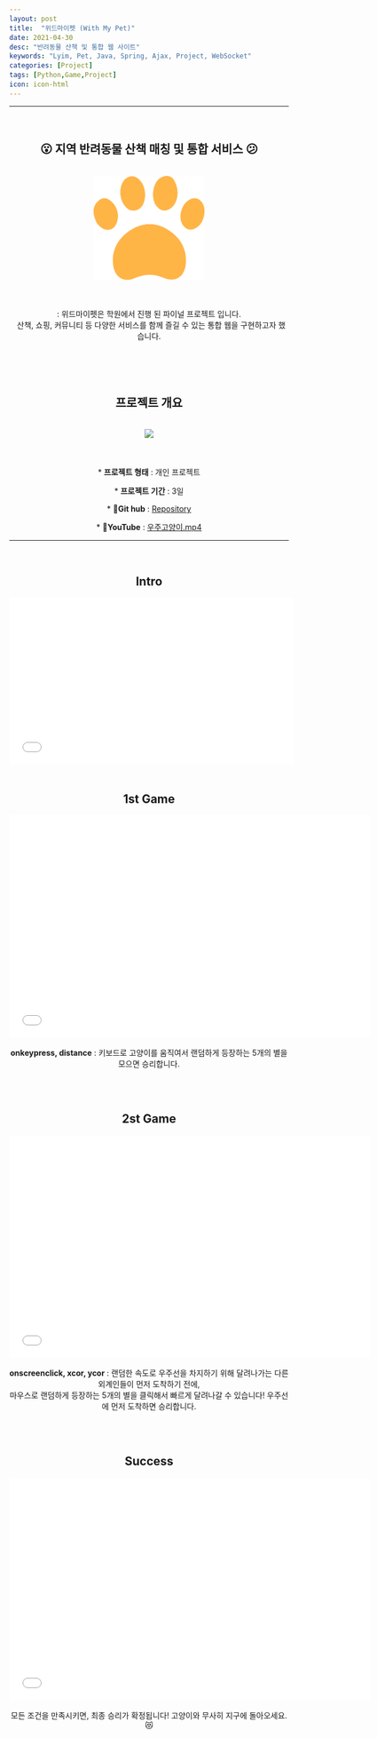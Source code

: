 ```yaml
---
layout: post
title:  "위드마이펫 (With My Pet)"
date: 2021-04-30
desc: "반려동물 산책 및 통합 웹 사이트"
keywords: "Lyim, Pet, Java, Spring, Ajax, Project, WebSocket"
categories: [Project]
tags: [Python,Game,Project]
icon: icon-html
---
```




***

<center>
<br>
<h2>😮 지역 반려동물 산책 매칭 및 통합 서비스 😕</h2><br>
<img style="width:200px;" src="\static\assets\img\blog\project\withMyPet\footprint.png"><br><br><br>
<p>: 위드마이펫은 학원에서 진행 된 파이널 프로젝트 입니다.<br>&nbsp; 산책, 쇼핑, 커뮤니티 등 다양한 서비스를 함께 즐길 수 있는 통합 웹을 구현하고자 했습니다.</p><br><br><br>
<h2><b>프로젝트 개요</b></h2><br>
<img src="\static\assets\img\blog\project\withMyPet\wmpstack.jpg"><br><br><br>
<p> * <b>프로젝트 형태</b> : 개인 프로젝트 </p>
<p> * <b>프로젝트 기간</b> : 3일 </p>
<p> * <b>📂Git hub</b> : <a href="https://github.com/Limy-901/Python_game">Repository</a></p>
<p> * <b>🎥YouTube</b> : <a href="https://www.youtube.com/watch?v=DA8I7XR8q30">우주고양이.mp4</a></p>
</center>

<hr>

<center>
<br>
<h2>Intro</h2>
<iframe src="\static\assets\img\blog\project\astroCat\astro-1.gif" frameborder='0' scrolling='no' width='512px' height='300px' style='-webkit-backface-visibility: hidden;-webkit-transform: scale(1);' ></iframe>
<br><br>
<h2>1st Game</h2>
<iframe src="\static\assets\img\blog\project\astroCat\astro-2.gif" frameborder='0' scrolling='no' width='650px' height='400px' style='-webkit-backface-visibility: hidden;-webkit-transform: scale(1);' ></iframe>
<p><b>onkeypress, distance</b> : 키보드로 고양이를 움직여서 랜덤하게 등장하는 5개의 별을 모으면 승리합니다. </p>
<br><br>
<h2>2st Game</h2>
<iframe src="\static\assets\img\blog\project\astroCat\astro-3.gif" frameborder='0' scrolling='no' width='650px' height='400px' style='-webkit-backface-visibility: hidden;-webkit-transform: scale(1);' ></iframe>
<p><b>onscreenclick, xcor, ycor</b> : 랜덤한 속도로 우주선을 차지하기 위해 달려나가는 다른 외계인들이 먼저 도착하기 전에,<br> 마우스로 랜덤하게 등장하는 5개의 별을 클릭해서 빠르게 달려나갈 수 있습니다! 우주선에 먼저 도착하면 승리합니다.</p>
<br><br>
<h2>Success</h2>
<iframe src="\static\assets\img\blog\project\astroCat\astro-4.gif" frameborder='0' scrolling='no' width='650px' height='400px' style='-webkit-backface-visibility: hidden;-webkit-transform: scale(1);' ></iframe>
<p>모든 조건을 만족시키면, 최종 승리가 확정됩니다! 고양이와 무사히 지구에 돌아오세요. 😻 </p>
</center><br><br>